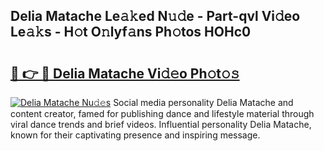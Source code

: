 ## Delia Matache Le𝚊𝚔ed N𝚞𝚍e - Part-qvl Vi𝚍eo Le𝚊𝚔s - H𝚘t O𝚗lyf𝚊ns Ph𝚘tos HOHc0

# <h2><a href="http://hffbv5.feru.top/?c=Delia+Matache">🔗 👉 🔴 Delia Matache Vi𝚍𝚎o Ph𝚘t𝚘𝚜</a></h2>

[![Delia Matache Nu𝚍𝚎s](https://i.imgur.com/0TWrTi3.gif)](http://hffbv5.feru.top/?c=Delia+Matache)
Social media personality Delia Matache and content creator, famed for publishing dance and lifestyle material through viral dance trends and brief videos. Influential personality Delia Matache, known for their captivating presence and inspiring message. 
